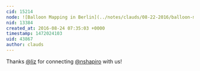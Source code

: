 ```yaml
---
cid: 15214
node: ![Balloon Mapping in Berlin](../notes/clauds/08-22-2016/balloon-mapping-in-berlin)
nid: 13384
created_at: 2016-08-24 07:35:03 +0000
timestamp: 1472024103
uid: 43867
author: clauds
---
```


Thanks [@liz](/profile/liz) for connecting [@nshapiro](/profile/nshapiro) with us!